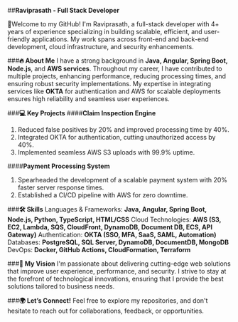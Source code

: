 ##**Raviprasath - Full Stack Developer** 

🚀Welcome to my GitHub! I'm Raviprasath, a full-stack developer with 4+ years of experience specializing in building scalable, efficient, and user-friendly applications. My work spans across front-end and back-end development, cloud infrastructure, and security enhancements.

###**🔥 About Me**
I have a strong background in **Java, Angular, Spring Boot, Node.js**, and **AWS services**. Throughout my career, I have contributed to multiple projects, enhancing performance, reducing processing times, and ensuring robust security implementations. My expertise in integrating services like **OKTA** for authentication and AWS for scalable deployments ensures high reliability and seamless user experiences.

###**💻 Key Projects**
####**Claim Inspection Engine**
1. Reduced false positives by 20% and improved processing time by 40%.
2. Integrated OKTA for authentication, cutting unauthorized access by 40%.
3. Implemented seamless AWS S3 uploads with 99.9% uptime.

####**Payment Processing System**
1. Spearheaded the development of a scalable payment system with 20% faster server response times.
2. Established a CI/CD pipeline with AWS for zero downtime.

###**🛠 Skills**
Languages & Frameworks: **Java, Angular, Spring Boot, Node.js, Python, TypeScript, HTML/CSS**
Cloud Technologies: **AWS (S3, EC2, Lambda, SQS, CloudFront, DynamoDB, Document DB, ECS, API Gateway)**
Authentication: **OKTA (SSO, MFA, SaaS, SAML, Automation)**
Databases: **PostgreSQL, SQL Server, DynamoDB, DocumentDB, MongoDB**
DevOps: **Docker, GitHub Actions, CloudFormation, Terraform**

###**🚀 My Vision**
I'm passionate about delivering cutting-edge web solutions that improve user experience, performance, and security. I strive to stay at the forefront of technological innovations, ensuring that I provide the best solutions tailored to business needs.

###**🌍 Let’s Connect!**
Feel free to explore my repositories, and don't hesitate to reach out for collaborations, feedback, or opportunities.
